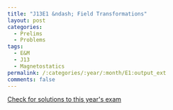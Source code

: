 ```yaml
---
title: "J13E1 &ndash; Field Transformations"
layout: post
categories:
  - Prelims
  - Problems
tags:
  - E&M
  - J13
  - Magnetostatics
permalink: /:categories/:year/:month/E1:output_ext
comments: false
---
```

<object data="2013J1E.pdf" type="application/pdf" width="100%" height="500"></object>
<div class="message"><a href='https://princetonprelim.com/prelim/30/'>Check for solutions to this year's exam</a></div>